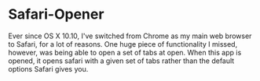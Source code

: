 # Safari-Opener

Ever since OS X 10.10, I've switched from Chrome as my main web browser to Safari, for a lot of reasons. One huge piece of functionality I missed, however, was being able to open a set of tabs at open. 
When this app is opened, it opens safari with a given set of tabs rather than the default options Safari gives you.
